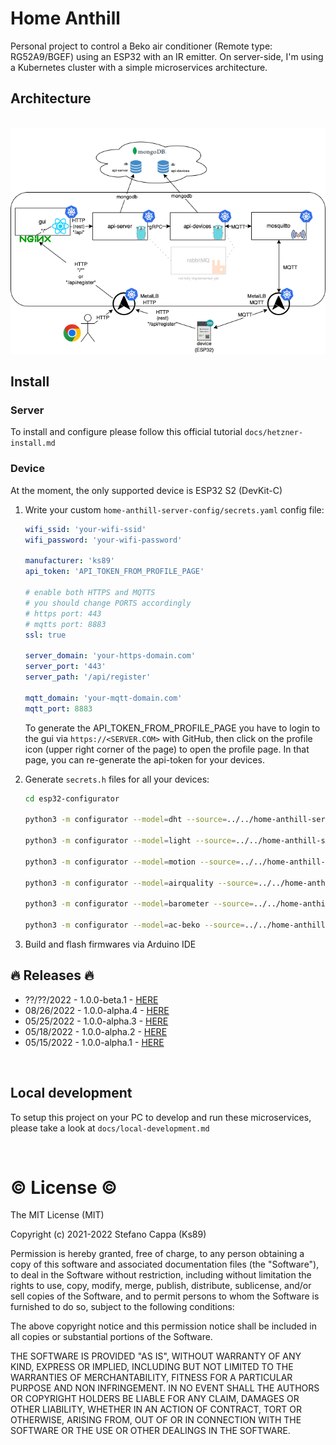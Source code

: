 # Home Anthill 

Personal project to control a Beko air conditioner (Remote type: RG52A9/BGEF) using an ESP32 with an IR emitter.
On server-side, I'm using a Kubernetes cluster with a simple microservices architecture.

## Architecture

<br/>
<img src="https://raw.githubusercontent.com/Ks89/air-conditioner/master/docs/diagrams/air-condirioner-architecture.png" alt="@ks89/home-anthill">
<br/>

## Install

### Server

To install and configure please follow this official tutorial `docs/hetzner-install.md`

### Device

At the moment, the only supported device is ESP32 S2 (DevKit-C)

1. Write your custom `home-anthill-server-config/secrets.yaml` config file:

    ```yaml
    wifi_ssid: 'your-wifi-ssid'
    wifi_password: 'your-wifi-password'

    manufacturer: 'ks89'
    api_token: 'API_TOKEN_FROM_PROFILE_PAGE'

    # enable both HTTPS and MQTTS
    # you should change PORTS accordingly
    # https port: 443
    # mqtts port: 8883
    ssl: true

    server_domain: 'your-https-domain.com'
    server_port: '443'
    server_path: '/api/register'

    mqtt_domain: 'your-mqtt-domain.com'
    mqtt_port: 8883
    ```

    To generate the API_TOKEN_FROM_PROFILE_PAGE you have to login to the gui via `https://<SERVER.COM>` with GitHub, then click on the profile icon (upper right corner of the page) to open the profile page.
    In that page, you can re-generate the api-token for your devices.
2. Generate `secrets.h` files for all your devices:

    ```bash
    cd esp32-configurator
    
    python3 -m configurator --model=dht --source=../../home-anthill-server-config/secrets.yaml --destination=../sensors/sensor-dht
    
    python3 -m configurator --model=light --source=../../home-anthill-server-config/secrets.yaml --destination=../sensors/sensor-light
    
    python3 -m configurator --model=motion --source=../../home-anthill-server-config/secrets.yaml --destination=../sensors/sensor-motion

    python3 -m configurator --model=airquality --source=../../home-anthill-server-config/secrets.yaml --destination=../sensors/sensor-airquality

    python3 -m configurator --model=barometer --source=../../home-anthill-server-config/secrets.yaml --destination=../sensors/sensor-barometer

    python3 -m configurator --model=ac-beko --source=../../home-anthill-server-config/secrets.yaml --destination=../devices/device-ac-beko
    ```

3. Build and flash firmwares via Arduino IDE


## :fire: Releases :fire:

- ??/??/2022 - 1.0.0-beta.1 - [HERE](https://github.com/Ks89/air-conditioner/releases)
- 08/26/2022 - 1.0.0-alpha.4 - [HERE](https://github.com/Ks89/air-conditioner/releases)
- 05/25/2022 - 1.0.0-alpha.3 - [HERE](https://github.com/Ks89/air-conditioner/releases)
- 05/18/2022 - 1.0.0-alpha.2 - [HERE](https://github.com/Ks89/air-conditioner/releases)
- 05/15/2022 - 1.0.0-alpha.1 - [HERE](https://github.com/Ks89/air-conditioner/releases)

<br/>

## Local development

To setup this project on your PC to develop and run these microservices, please take a look at `docs/local-development.md`


<br/>

# :copyright: License :copyright:

The MIT License (MIT)

Copyright (c) 2021-2022 Stefano Cappa (Ks89)

Permission is hereby granted, free of charge, to any person obtaining a copy
of this software and associated documentation files (the "Software"), to deal
in the Software without restriction, including without limitation the rights
to use, copy, modify, merge, publish, distribute, sublicense, and/or sell
copies of the Software, and to permit persons to whom the Software is
furnished to do so, subject to the following conditions:

The above copyright notice and this permission notice shall be included in all
copies or substantial portions of the Software.

THE SOFTWARE IS PROVIDED "AS IS", WITHOUT WARRANTY OF ANY KIND, EXPRESS OR
IMPLIED, INCLUDING BUT NOT LIMITED TO THE WARRANTIES OF MERCHANTABILITY,
FITNESS FOR A PARTICULAR PURPOSE AND NON INFRINGEMENT. IN NO EVENT SHALL THE
AUTHORS OR COPYRIGHT HOLDERS BE LIABLE FOR ANY CLAIM, DAMAGES OR OTHER
LIABILITY, WHETHER IN AN ACTION OF CONTRACT, TORT OR OTHERWISE, ARISING FROM,
OUT OF OR IN CONNECTION WITH THE SOFTWARE OR THE USE OR OTHER DEALINGS IN THE
SOFTWARE.

<br/>
